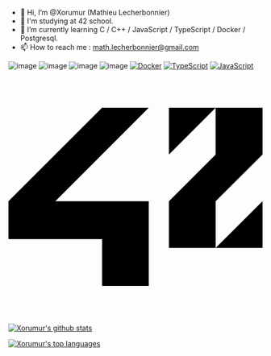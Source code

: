 - 👋 Hi, I’m @Xorumur (Mathieu Lecherbonnier)
- 📒 I'm studying at 42 school.
- 🌱 I’m currently learning C / C++ / JavaScript / TypeScript / Docker / Postgresql.
- 📫 How to reach me : math.lecherbonnier@gmail.com

![image](https://user-images.githubusercontent.com/90551595/160696311-b6d38e33-7630-40f9-adc8-8ee69c35fe42.png)
![image](https://user-images.githubusercontent.com/90551595/161153600-ae999bf9-7424-41ab-bc53-faf2c2419160.png)
![image](https://user-images.githubusercontent.com/90551595/160696283-44e89fb2-5d02-429e-b512-9c95f8238adc.png)
![image](https://user-images.githubusercontent.com/90551595/160589440-43e8d14e-c500-4ebb-860b-3f1261f4b978.png)
[![Docker](https://badgen.net/badge/icon/docker?icon=docker&label)](https://https://docker.com/)
[![TypeScript](https://badgen.net/badge/icon/typescript?icon=typescript&label)](https://typescriptlang.org)
[![JavaScript](https://img.shields.io/badge/--F7DF1E?logo=javascript&logoColor=000)](https://www.javascript.com/)
<svg role="img" viewBox="0 0 24 24" xmlns="http://www.w3.org/2000/svg"><title>42</title><path d="M24 12.42l-4.428 4.415H24zm-4.428-4.417l-4.414 4.418v4.414h4.414V12.42L24 8.003V3.575h-4.428zm-4.414 0l4.414-4.428h-4.414zM0 15.996h8.842v4.43h4.412V12.42H4.428l8.826-8.846H8.842L0 12.421z"/></svg>
[![Xorumur's github stats](https://github-readme-stats.vercel.app/api?username=Xorumur&theme=blue-green)](https://github.com/Xorumur/github-readme-stats)

[![Xorumur's top languages](https://github-readme-stats.vercel.app/api/top-langs/?username=Xorumur&theme=blue-green)](https://github.com/Xorumur/github-readme-stats)


<!---
Xorumur/Xorumur is a ✨ special ✨ repository because its `README.md` (this file) appears on your GitHub profile.
You can click the Preview link to take a look at your changes.
--->
